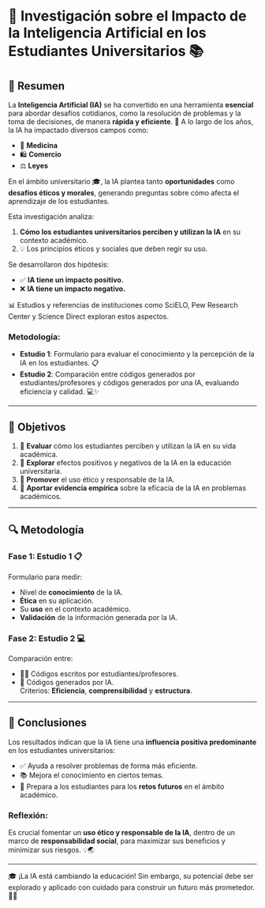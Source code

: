 # 🤖 Investigación sobre el Impacto de la Inteligencia Artificial en los Estudiantes Universitarios 📚

## 📝 Resumen

La **Inteligencia Artificial (IA)** se ha convertido en una herramienta **esencial** para abordar desafíos cotidianos, como la resolución de problemas y la toma de decisiones, de manera **rápida y eficiente**. 🚀 A lo largo de los años, la IA ha impactado diversos campos como:  
- 🏥 **Medicina**  
- 🛍️ **Comercio**  
- ⚖️ **Leyes**  

En el ámbito universitario 🎓, la IA plantea tanto **oportunidades** como **desafíos éticos y morales**, generando preguntas sobre cómo afecta el aprendizaje de los estudiantes.  

Esta investigación analiza:  
1. **Cómo los estudiantes universitarios perciben y utilizan la IA** en su contexto académico.  
2. 💡 Los principios éticos y sociales que deben regir su uso.  

Se desarrollaron dos hipótesis:  
- ✅ **IA tiene un impacto positivo.**  
- ❌ **IA tiene un impacto negativo.**

📊 Estudios y referencias de instituciones como SciELO, Pew Research Center y Science Direct exploran estos aspectos.  

### Metodología:
- **Estudio 1**: Formulario para evaluar el conocimiento y la percepción de la IA en los estudiantes. 📋  
- **Estudio 2**: Comparación entre códigos generados por estudiantes/profesores y códigos generados por una IA, evaluando eficiencia y calidad. 💻✨  

---

## 🎯 Objetivos

1. 🤔 **Evaluar** cómo los estudiantes perciben y utilizan la IA en su vida académica.  
2. 🌟 **Explorar** efectos positivos y negativos de la IA en la educación universitaria.  
3. 🤝 **Promover** el uso ético y responsable de la IA.  
4. 🧪 **Aportar evidencia empírica** sobre la eficacia de la IA en problemas académicos.  

---

## 🔍 Metodología

### Fase 1: Estudio 1 📋
Formulario para medir:  
- Nivel de **conocimiento** de la IA.  
- **Ética** en su aplicación.  
- Su **uso** en el contexto académico.  
- **Validación** de la información generada por la IA.  

### Fase 2: Estudio 2 💻  
Comparación entre:  
- 👩‍💻 Códigos escritos por estudiantes/profesores.  
- 🤖 Códigos generados por IA.  
Criterios: **Eficiencia**, **comprensibilidad** y **estructura**.  

---

## 🔮 Conclusiones

Los resultados indican que la IA tiene una **influencia positiva predominante** en los estudiantes universitarios:  
- ✅ Ayuda a resolver problemas de forma más eficiente.  
- 📚 Mejora el conocimiento en ciertos temas.  
- 🌟 Prepara a los estudiantes para los **retos futuros** en el ámbito académico.  

### Reflexión:
Es crucial fomentar un **uso ético y responsable de la IA**, dentro de un marco de **responsabilidad social**, para maximizar sus beneficios y minimizar sus riesgos. 💡🌏  

---

🎓 ¡La IA está cambiando la educación! Sin embargo, su potencial debe ser explorado y aplicado con cuidado para construir un futuro más prometedor. 🚀✨  
